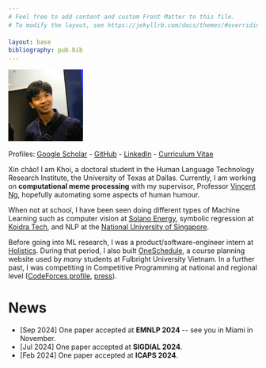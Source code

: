 ```yaml
---
# Feel free to add content and custom Front Matter to this file.
# To modify the layout, see https://jekyllrb.com/docs/themes/#overriding-theme-defaults

layout: base
bibliography: pub.bib
---
```


<img src='assets/ava-shirt.JPG' width="30%">

Profiles: [Google Scholar](https://scholar.google.com/citations?user=-oyrpkoAAAAJ&hl=en) - [GitHub](https://github.com/npnkhoi) - [LinkedIn](https://www.linkedin.com/in/npnkhoi/) - [Curriculum Vitae](assets/Khoi%20Nguyen%20-%20CV.pdf)

Xin chào! I am Khoi, a doctoral student in the Human Language Technology Research Institute, the University of Texas at Dallas. Currently, I am working on **computational meme processing** with my supervisor, Professor [Vincent Ng](https://www.hlt.utdallas.edu/~vince/), hopefully automating some aspects of human humour.
<!-- In the past, I worked with [Dr. Raghuram Ramanujan](https://www.davidson.edu/people/raghu-ramanujan) on Monte Carlo Tree Search. -->

When not at school, I have been seen doing different types of Machine Learning such as computer vision at [Solano Energy](https://solano.energy/), symbolic regression at [Koidra Tech](https://www.koidra.ai/), and NLP at the [National University of Singapore](https://ims.nus.edu.sg/events/rips2022/).

Before going into ML research, I was a product/software-engineer intern at [Holistics](https://www.holistics.io/). During that period, I also built [OneSchedule](https://npnkhoi.github.io/oneschedule/), a course planning website used by *many* students at Fulbright University Vietnam.
In a further past, I was competiting in Competitive Programming at national and regional level ([CodeForces profile](https://codeforces.com/profile/pazabol), [press](https://fulbright.edu.vn/fulbright-students-win-bronze-medal-at-icpc-asia-can-tho-regional-contest/)).

# News
- [Sep 2024] One paper accepted at **EMNLP 2024** -- see you in Miami in November.
- [Jul 2024] One paper accepted at **SIGDIAL 2024**.
- [Feb 2024] One paper accepted at **ICAPS 2024**.
<!-- - [Aug 2023] I have arrived in Dallas, Texas for graduate study. -->
<!-- - [Mar 2023] Our paper, [A Framework to Develop Automatic Speech Recognition for Low Resource Languages](https://dl.acm.org/doi/10.1145/3545947.3573271), won the Third Prize of the ACM Student Research Competition at SIGCSE TS 2023! -->

<!-- # Selected Publications
- **Khoi P. N. Nguyen**, Vincent Ng. 'Computational Meme Understanding: A Survey', EMNLP 2024 (to appear).
- Jeongsik Park, **Khoi P. N. Nguyen**, Terrence Li, Suyesh Shrestha, Megan Kim Vu, Jerry Yining Wang, and Vincent Ng. MemeIntent: Benchmarking Intent Description Generation for Memes. SIGDIAL 2024. 
- **K. P. N. Nguyen** and R. Ramanujan, ‘Lookahead Pathology in Monte-Carlo Tree Search’, **ICAPS 2024**. -->
<!-- - N. Alemu, C. Hua, P. H. Le, **K. P. N. Nguyen**, M. Ali, and N. Veilleux, ‘A Framework to Develop Automatic Speech Recognition for Low Resource Languages’, **SIGCSE 2023 (Student Research Competition)**. -->

<!-- - Other press: [[1]](https://fulbright.edu.vn/fulbright-grants-first-awards-for-series-of-community-minded-projects/), [[2]](https://baokhanhhoa.vn/xa-hoi/giao-duc/201505/rieng-uoc-mo-chung-dam-me-2387073/) -->
